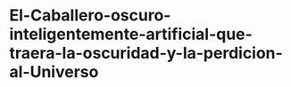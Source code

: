 # El-Caballero-oscuro-inteligentemente-artificial-que-traera-la-oscuridad-y-la-perdicion-al-Universo